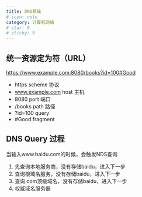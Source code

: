```yaml
---
title: DNS基础
# icon: note
category: 计算机网络
# star: 9
# sticky: 9
---
```


## 统一资源定为符（URL）

https://www.example.com:8080/books?id=100#Good

- https scheme 协议
- www.example.com host 主机
- 8080 port 端口
- /books path 路径
- ?id=100 query
- #Good fragment

## DNS Query 过程
当输入www.baidu.com的时候，会触发NDS查询
1. 先查询本地服务商，没有存储baidu，进入下一步
2. 查询根域名服务，没有存储baidu，进入下一步
3. 查询.com顶级域名，没有存储baidu，进入下一步
3. 权威域名服务器
